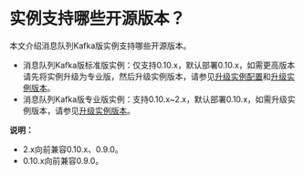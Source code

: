 # 实例支持哪些开源版本？

本文介绍消息队列Kafka版实例支持哪些开源版本。

-   消息队列Kafka版标准版实例：仅支持0.10.x，默认部署0.10.x，如需更高版本请先将实例升级为专业版，然后升级实例版本，请参见[升级实例配置](/intl.zh-CN/用户指南/实例/升级实例配置.md)和[升级实例版本](/intl.zh-CN/用户指南/实例/升级实例版本.md)。
-   消息队列Kafka版专业版实例：支持0.10.x~2.x，默认部署0.10.x，如需升级实例版本，请参见[升级实例版本](/intl.zh-CN/用户指南/实例/升级实例版本.md)。

**说明：**

-   2.x向前兼容0.10.x、0.9.0。
-   0.10.x向前兼容0.9.0。

